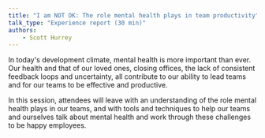 ```yaml
---
title: "I am NOT OK: The role mental health plays in team productivity"
talk_type: "Experience report (30 min)"
authors:
    - Scott Hurrey
---
```

In today's development climate, mental health is more important than ever. Our health and that of our loved ones, closing offices, the lack of consistent feedback loops and uncertainty, all contribute to our ability to lead teams and for our teams to be effective and productive. 

In this session, attendees will leave with an understanding of the role mental health plays in our teams, and with tools and techniques to help our teams and ourselves talk about mental health and work through these challenges to be happy employees. 
